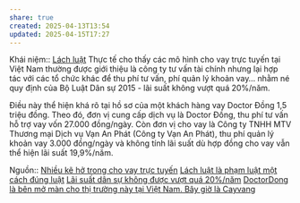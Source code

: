 ```yaml
---
share: true
created: 2025-04-13T13:54
updated: 2025-04-15T17:27
---
```

Khái niệm:: [Lách luật](../../../../%E2%9A%A1Hi%E1%BB%83u%20bi%E1%BA%BFt%20s%C3%A2u/%CE%9E%20Kh%C3%A1i%20ni%E1%BB%87m/L%C3%A1ch%20lu%E1%BA%ADt.md)
Thực tế cho thấy các mô hình cho vay trực tuyến tại Việt Nam thường được giới thiệu là công ty tư vấn tài chính nhưng lại hợp tác với các tổ chức khác để thu phí tư vấn, phí quản lý khoản vay… nhằm né quy định của Bộ Luật Dân sự 2015 - lãi suất không vượt quá 20%/năm.

Điều này thể hiện khá rõ tại hồ sơ của một khách hàng vay Doctor Đồng 1,5 triệu đồng. Theo đó, đơn vị cung cấp dịch vụ là Doctor Đồng, thu phí tư vấn hỗ trợ vay vốn 27.000 đồng/ngày. Còn đơn vị cho vay là Công ty TNHH MTV Thương mại Dịch vụ Vạn An Phát (Công ty Vạn An Phát), thu phí quản lý khoản vay 3.000 đồng/ngày và không tính lãi suất dù hợp đồng cho vay vẫn thể hiện lãi suất 19,9%/năm.

Nguồn:: [Nhiều kẽ hở trong cho vay trực tuyến](https://nld.com.vn/kinh-te/nhieu-ke-ho-trong-cho-vay-truc-tuyen-20190111211715699.htm)
[Lách luật là phạm luật một cách đúng luật](../../../../%E2%9A%A1Hi%E1%BB%83u%20bi%E1%BA%BFt%20s%C3%A2u/%C4%90%E1%BA%A1o%20%C4%91%E1%BB%A9c,%20ph%C3%A1p%20lu%E1%BA%ADt.%20Ch%E1%BB%A7%20ngh%C4%A9a%20t%C3%A2n%20t%E1%BB%B1%20do/Lu%E1%BA%ADt/L%C3%A1ch%20lu%E1%BA%ADt%20l%C3%A0%20ph%E1%BA%A1m%20lu%E1%BA%ADt%20m%E1%BB%99t%20c%C3%A1ch%20%C4%91%C3%BAng%20lu%E1%BA%ADt.md)
[Lãi suất dân sự không được vượt quá 20%/năm](../../../Lu%E1%BA%ADt,%20qu%E1%BA%A3n%20l%C3%BD%20nh%C3%A0%20n%C6%B0%E1%BB%9Bc/Ti%E1%BB%81n%20t%E1%BB%87,%20ng%C3%A2n%20h%C3%A0ng/L%C3%A3i%20su%E1%BA%A5t%20d%C3%A2n%20s%E1%BB%B1%20kh%C3%B4ng%20%C4%91%C6%B0%E1%BB%A3c%20v%C6%B0%E1%BB%A3t%20qu%C3%A1%2020%25.%20L%C3%A3i%20su%E1%BA%A5t%20c%E1%BB%A7a%20t%E1%BB%95%20ch%E1%BB%A9c%20t%C3%A0i%20ch%C3%ADnh%20th%C3%AC%20%C4%91%C6%B0%E1%BB%A3c%20tho%E1%BA%A3%20thu%E1%BA%ADn.md)
[DoctorDong là bên mở màn cho thị trường này tại Việt Nam. Bây giờ là Cayvang](./App%20vay%20n%C3%B3ng/DoctorDong%20l%C3%A0%20b%C3%AAn%20m%E1%BB%9F%20m%C3%A0n%20cho%20th%E1%BB%8B%20tr%C6%B0%E1%BB%9Dng%20n%C3%A0y%20t%E1%BA%A1i%20Vi%E1%BB%87t%20Nam.%20B%C3%A2y%20gi%E1%BB%9D%20l%C3%A0%20Cayvang.md)